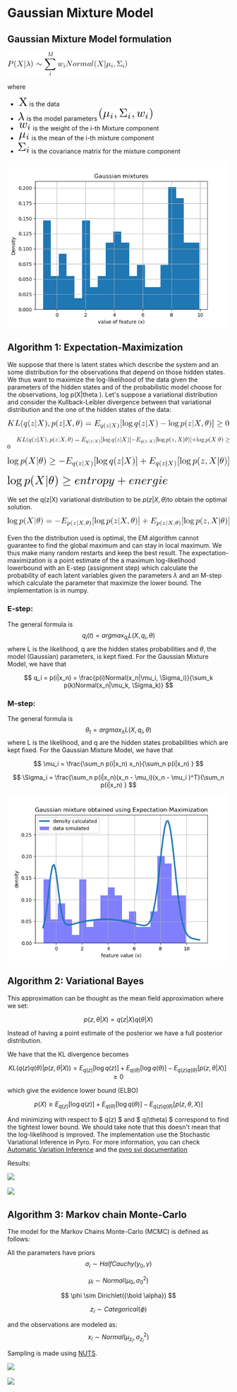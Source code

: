 # Gaussian Mixture Model

## Gaussian Mixture Model formulation



![](./equations/gaussian_mixture_def.gif)

where

- ![](./equations/X.svg) is the data
- ![](./equations/lambda.svg) is the model parameters ![](./equations/parameters.svg)
- ![](./equations/weights.svg) is the weight of the i​-th Mixture component
- ![](./equations/mu-i.svg) is the mean of the i​-th mixture component 
- ![](./equations/Sigma-i.svg) is the covariance matrix for the mixture component





![](./figures/fig_gaussian_mixtures.png)





## Algorithm 1: Expectation-Maximization

We suppose that there is latent states which describe the system and an some distribution for the observations that depend on those hidden states. We thus want to maximize the  log-likelihood of the data given the parameters of the hidden states and of the probabilistic model choose for the observations, log p(X|theta ). Let's suppose a variational distribution and consider the Kullback-Leibler divergence between that variational distribution and the one of the hidden states of the data:



![](./equations/elbo_1.svg)

![](./equations/elbo_2.svg)

![](./equations/elbo_3.svg)

![](./equations/elbo_4.svg)

We set the q(z|X) variational distribution to be $p(z|X, \theta)​$ to obtain the optimal solution. 

![](./equations/elbo_5.svg)

Even tho the distribution used is optimal, the EM algorithm cannot guarantee to find the global maximum and can stay in local maximum. We thus make many random restarts and keep the best result. The expectation-maximization is a point estimate of the a maximum log-likelihood lowerbound with an E-step (assignment step) which calculate the probability of each latent variables given the parameters $\lambda​$ and an M-step which calculate the parameter that maximize the lower bound. The implementation is in numpy. 

### E-step:

The general formula is 
$$
q_i(t) = arg max_{q_i} L(X,q_i, \theta)
$$
where L is the likelihood, q are the hidden states probabilities and $\theta​$, the model (Gaussian) parameters, is kept fixed. For the Gaussian Mixture Model, we have that


$$
q_i = p(i|x_n) = \frac{p(i)Normal(x_n|\mu_i, \Sigma_i)}{\sum_k p(k)Normal(x_n|\mu_k, \Sigma_k)}
$$

### M-step:

The general formula is 
$$
\theta_t = argmax_\lambda L(X,q_i, \theta)
$$
where L is the likelihood, and q are the hidden states probabilities which are kept fixed. For the Gaussian Mixture Model, we have that 


$$
\mu_i = \frac{\sum_n p(i|x_n) x_n}{\sum_n p(i|x_n) }
$$

$$
\Sigma_i = \frac{\sum_n p(i|x_n)(x_n - \mu_i)(x_n - \mu_i )^T}{\sum_n p(i|x_n) }
$$



![](./figures/fig_gaussian_mixtures_EM.png)





## Algorithm 2: Variational Bayes



This approximation can be thought as the mean field approximation where we set:

$$ p(z,\theta|X) = q(z|X)q(\theta|X) ​$$

Instead of having a point estimate of the posterior we have a full posterior distribution.



We have that the KL divergence becomes

$$  KL(q(z)q(\theta)|p(z,\theta|X)) =  E_{q(z)}[\log q(z)] + E_{q(\theta)}[\log q(\theta)]  - E_{q(z)q(\theta)}[p(z,\theta|X)] \geq 0$$



which give the evidence lower bound (ELBO)

$$  p(X)  \geq E_{q(z)}[\log q(z)] + E_{q(\theta)}[\log q(\theta)]  - E_{q(z)q(\theta)}[p(z,\theta, X)]   $$



And minimizing with respect to $ q(z) $ and $ q(\theta) $ correspond to find the tightest lower bound. We should take note that this doesn't mean that the log-likelihood is improved.  The implementation use the Stochastic Variational Inference in Pyro. For more information, you can check [Automatic Variation Inference](https://arxiv.org/pdf/1301.1299.pdf) and the [pyro svi documentation](http://pyro.ai/examples/svi_part_i.html)

Results:

![](/home/louis/Documents/codes/GaussianMixtureModel/figures/svi-loss.png)

![](/home/louis/Documents/codes/GaussianMixtureModel/figures/svi-mixture-density.png)



## Algorithm 3: Markov chain Monte-Carlo



The model for the Markov Chains Monte-Carlo (MCMC) is defined as follows:



All the parameters have priors
$$
\sigma_i \sim HalfCauchy(y_0, \gamma)
$$

$$
\mu_i \sim Normal(\mu_0, \sigma^2_0)
$$

$$
\phi \sim Dirichlet({\bold \alpha})
$$

$$
z_i \sim Categorical(\phi)
$$

and  the observations are modeled as:
$$
x_i \sim Normal(\mu_{z_i}, \sigma^2_{z_i})
$$


Sampling is made using [NUTS](https://arxiv.org/pdf/1111.4246.pdf).



![](/home/louis/Documents/codes/GaussianMixtureModel/figures/MCMC-chains.png)



![](/home/louis/Documents/codes/GaussianMixtureModel/figures/MCMC-mixture-density.png)